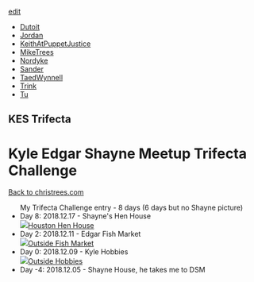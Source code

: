 [edit]()

- [Dutoit](./Dutoit)
- [Jordan](./Jordan)
- [KeithAtPuppetJustice](./KeithAtPuppetJustice)
- [MikeTrees](./MikeTrees)
- [Nordyke](./Nordyke)
- [Sander](./Sander)
- [TaedWynnell](./TaedWynnell)
- [Trink](./Trink)
- [Tu](./Tu)

## KES Trifecta
<h1>Kyle Edgar Shayne Meetup Trifecta Challenge</h1>
  <a href="http://christrees.com">Back to christrees.com</a>
  <ul>My Trifecta Challenge entry - 8 days (6 days but no Shayne picture)
    <li>Day 8: 2018.12.17 - Shayne's Hen House<br><a href='https://photos.google.com/share/AF1QipO-bvtvRf20FSOSdPQPHIcHM3gAQ-E9Lp5dsnFCOJhy65lXAExFPv-manTyiT4xSg?key=eC1vT0lNUnhzVUVFTWI5Z3gyVWRDd1d0d1hFeXpn&source=ctrlq.org'><img src='https://lh3.googleusercontent.com/SyEuUy7dzjoE6-L6H3BbZf1QxUtfetwlqsVzAiYIn1ZWSuZbXwYWHjEZDqoYRVgI0RisSbF-pVAgfX8mq1jkNlYLOfnzIFOILPo1MI7vPgCAgZQPK12kPlxjpCy3_coIftwk3S37xw=w200' />Houston Hen House</a></li>
    <li>Day 2: 2018.12.11 - Edgar Fish Market<br><a href='https://photos.google.com/share/AF1QipN58O2vbBGKTz5yDSLQ3hg1wUOT9OzL7jD0denf5Q0I-_oaL5BETQYGeYKeqcHyiA?key=dldtOW5yNmwxTVRHSHN2ZmQ5YkJ2dk9kR2NlTmV3&source=ctrlq.org'><img src='https://lh3.googleusercontent.com/2Vzx2x_DNi1xQmh_iCMS7QKC4jgr_Af-3f-jpi0tRWlcn-NbTDvnAgyLDdNdLzLl3mcxMxsZO_uaFfHQxkMlx3BkCmuKoPSSMXTbku_PFxv4iT28bf1jTw07Hq2TbCfU3241iijKNA=w300' />Outside Fish Market</a></li>
    <li>Day 0: 2018.12.09 - Kyle Hobbies<br><a href='https://photos.google.com/share/AF1QipPCxjDxZnqDoafSLMKRiJRdCy8_D58hYBmbd5tY-Qz56YY96yrmAoBf9DdbJrFATg?key=R2FmdDdYUmZqZzVXNUV2WkpHU0oyUlBIMGlJaWpB&source=ctrlq.org'><img src='https://lh3.googleusercontent.com/41WXN10BoDC0o8MVRRWb7E8qclAB3DZWFCAjQeaRpD5BdisV2s78uWAX9VfWsfwpFiyBszHNyew7yRIPqqMKC-65G4MUjFM-N4ZPwXGa2os9otph5VVsfVch08jmS58S2V23Qj8_7g=w500' />Outside Hobbies</a></li>
    <li>Day -4: 2018.12.05 - Shayne House, he takes me to DSM</li>
